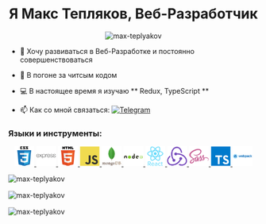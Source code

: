 <h1 align="center"> Я Макс Тепляков, Веб-Разработчик</h1>

<p align="center"> <img src="https://komarev.com/ghpvc/?username=max-teplyakov&label=Profile%20views&color=0e75b6&style=flat" alt="max-teplyakov" /> </p>

- 🌱 Хочу развиваться в Веб-Разработке и постоянно совершенствоваться

- 🏃 В погоне за читсым кодом

- 💻 В настоящее время я изучаю ** Redux, TypeScript **

- 📫 Как со мной связаться:  [![Telegram](https://img.shields.io/badge/-Telegram-090909?style=for-the-badge&logo=telegram&logoColor=27A0D9)](https://t.me/max_tepl)


<h3 align="left">Языки и инструменты:</h3>

<p align="center"> <a href="https://www.w3schools.com/css/" target="_blank" rel="noreferrer"> <img src="https://raw.githubusercontent.com/devicons/devicon/master/icons/css3/css3-original-wordmark.svg" alt="css3" width="40" height="40"/> </a> <a href="https://expressjs.com" target="_blank" rel="noreferrer"> <img src="https://raw.githubusercontent.com/devicons/devicon/master/icons/express/express-original-wordmark.svg" alt="express" width="40" height="40"/> </a> <a href="https://www.w3.org/html/" target="_blank" rel="noreferrer"> <img src="https://raw.githubusercontent.com/devicons/devicon/master/icons/html5/html5-original-wordmark.svg" alt="html5" width="40" height="40"/> </a> <a href="https://developer.mozilla.org/en-US/docs/Web/JavaScript" target="_blank" rel="noreferrer"> <img src="https://raw.githubusercontent.com/devicons/devicon/master/icons/javascript/javascript-original.svg" alt="javascript" width="40" height="40"/> </a> <a href="https://www.mongodb.com/" target="_blank" rel="noreferrer"> <img src="https://raw.githubusercontent.com/devicons/devicon/master/icons/mongodb/mongodb-original-wordmark.svg" alt="mongodb" width="40" height="40"/> </a> <a href="https://nodejs.org" target="_blank" rel="noreferrer"> <img src="https://raw.githubusercontent.com/devicons/devicon/master/icons/nodejs/nodejs-original-wordmark.svg" alt="nodejs" width="40" height="40"/> </a> <a href="https://reactjs.org/" target="_blank" rel="noreferrer"> <img src="https://raw.githubusercontent.com/devicons/devicon/master/icons/react/react-original-wordmark.svg" alt="react" width="40" height="40"/> </a> <a href="https://redux.js.org" target="_blank" rel="noreferrer"> <img src="https://raw.githubusercontent.com/devicons/devicon/master/icons/redux/redux-original.svg" alt="redux" width="40" height="40"/> </a> <a href="https://sass-lang.com" target="_blank" rel="noreferrer"> <img src="https://raw.githubusercontent.com/devicons/devicon/master/icons/sass/sass-original.svg" alt="sass" width="40" height="40"/> </a> <a href="https://www.typescriptlang.org/" target="_blank" rel="noreferrer"> <img src="https://raw.githubusercontent.com/devicons/devicon/master/icons/typescript/typescript-original.svg" alt="typescript" width="40" height="40"/> </a> <a href="https://webpack.js.org" target="_blank" rel="noreferrer"> <img src="https://raw.githubusercontent.com/devicons/devicon/d00d0969292a6569d45b06d3f350f463a0107b0d/icons/webpack/webpack-original-wordmark.svg" alt="webpack" width="40" height="40"/> </a> </p>


<p>&nbsp;<img align="left" src="https://github-readme-stats.vercel.app/api?username=max-teplyakov&show_icons=true&locale=en" alt="max-teplyakov" /></p>


<p><img align="center" src="https://github-readme-stats.vercel.app/api/top-langs?username=max-teplyakov&show_icons=true&locale=en&layout=compact" alt="max-teplyakov" /></p>


<p><img align="center" src="https://github-readme-streak-stats.herokuapp.com/?user=max-teplyakov&" alt="max-teplyakov" /></p>
